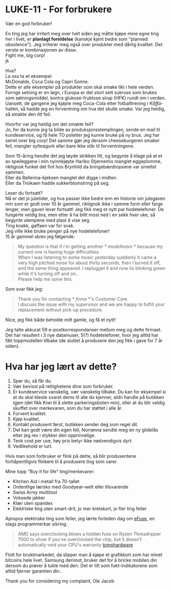 # LUKE-11 - For forbrukere

Vær en god forbruker!

En ting jeg har irritert meg over helt siden jeg måtte kjøpe mine egne ting her i livet, er **planlagt foreldelse** (kanskje kjent bedre som "planned obsolence").
Jeg irriterer meg også over produkter med dårlig kvalitet. 
Det verste er kombinasjonen av disse.
<br>Fight me, big corp!
<br>jk

Hva?
<br>La oss ta et eksempel:
<br>McDonalds, Coca Cola og Capri Sonne.
<br>Dette er alle eksempler på produkter som skal smake likt i hele verden.
Forrige setning er en løgn, i Europa er det stort sett sukrose som brukes som søtningsmiddel, kontra glukose-fruktose sirup (HFK) rundt om i verden. 
Uansett, de gangene jeg kjøpte meg Coca-Cola etter fotballtrening i *Kåffa*-hallen, så hadde jeg en forventning om hva det skulle smake.  Var jeg heldig, så smakte den *litt* feil.

Hvorfor var jeg heldig om det smakte feil?
<br>Jo, for da kunne jeg ta bilde av produksjonsstemplingen, sende en mail til kundeservice, og få hele TO poletter jeg kunne bruke på ny brus. Jeg har seiret over big corp! Det samme gjør jeg dersom cheeseburgeren smaker feil, mangler sylteagurk eller bare ikke står til forventningene. 

Som 15-åring hendte det jeg tøyde strikken litt, og begynte å klage på at et av speileggene i min nyinnkjøpte Haribo Stjernemix manglet eggeplomme, riktignok funket det fint hos Brynhild da bringebærdropsene var smeltet sammen. 
<br>Eller da Ballerina-kjeksen manglet det digge i midten.
<br>Eller da Troikaen hadde sukkerblomstring på seg.

Leser du fortsatt?
<br>Nå er det jo juletider, og hva passer ikke bedre enn en historie om julegaven min som er godt over 10 år gammel, riktignok ikke i samme form eller farge lenger, men gaven lever fortsatt!  Jeg fikk meg et nytt par hodetelefoner. De fungerte veldig bra, men etter å ha blitt most ned i en sekk hver uke, så begynte ulempene med plast å vise seg.
<br>Ting knakk, gaffaen var for svak.
<br>Jeg ville ikke bruke penger på nye hodetelefoner!
<br>15 år gammel skrev jeg følgende:

> My question is that if i'm getting another * *modellnavn* * because my current one is having huge difficulities.  
When I was listening to some music yesterday suddenly it came a very high pitched noise for about thirty seconds, then I turned it off, and the same thing appeared. I replugget it and now its blinking green while it's turning off and on..  
Please help me solve this.

Som svar fikk jeg:

> Thank you for contacting * *firma* *'s Customer Care.  
  I discuss the issue with my supervisor and we are happy to fulfill your replacement without pick-up procedure.

Nice, jeg fikk både beholde mitt gamle, og få et nytt!

Jeg talte akkurat 59 e-postkorrespondanser mellom meg og dette firmaet. 
Det har resultert i 3 nye datamuser, 5(?) hodetelefoner, hvor jeg alltid har fått toppmodellen tilbake (de sluttet å produsere den jeg fikk i gave for 7 år siden).

# Hva har jeg lært av dette?
1. Spør du, så får du.
2. Vær bevisst på rettighetene dine som forbruker.
3. Er kundeservice vanskelig, vær vanskelig tilbake. Du kan for eksempel si at du skal bleste svaret dems til alle du kjenner, aldri handle på butikken igjen (det fikk Kiwi til å slette parkeringsboten min), eller at du blir veldig skuffet over merkevaren, som du har støttet i alle år.  
4. Forvent kvalitet.
5. Kjøp kvalitet.
6. Kontakt produsent først, butikken sender deg som regel dit.
7. Det kan godt være din egen feil, Norrønna sendte meg en ny glidelås etter jeg rev i stykker den opprinnelige. 
8. Tenk cost per use, høy pris betyr ikke nødvendigvis dyrt. 
9. Vedlikehold er lurt.

Hvis man som forbruker er flink på dette, så blir produsentene forhåpentligvis flinkere til å produsere ting som varer.

Mine topp "Buy it for life" ting/merkevarer:

 - Kitchen Aid i metall fra 70-tallet
 - Ordentlige lærsko med Goodyear-welt eller tilsvarende
 - Swiss Army multitool
 - Voksede jakker
 - Klær uten spandex
 - Elektriske ting uten smart-drit, jo mer kretskort, jo fler ting feiler

Apropos elektriske ting som feiler, jeg lærte forleden dag om [eFuse](https://en.wikipedia.org/wiki/EFuse), en slags programmerbar sikring.  

>  AMD says overclocking blows a hidden fuse on Ryzen Threadripper 7000 to show if you've overclocked the chip, but it doesn't automatically void your CPU's warranty
[tomshardware](https://www.tomshardware.com/news)

Flott for bruktmarkedet, da slipper man å kjøpe et grafikkort som har minet bitcoins hele livet. Samsung derimot, bruker det for å bricke mobilen din dersom du prøver å tukle med den. Det er litt som fukt-indikatorene som alltid fjerner garantien din.. 


Thank you for considering my complaint,
Ole Jacob


<div id="cusdis_thread" style="display: flex; min-height: 300px;"
  data-host="https://cusdis.test.iterate.no"
  data-app-id="d760cc6b-deea-4fc4-90b6-b16ece7fbb92"
  data-page-id="1"
  data-page-url="https://mikrobloggeriet.no/luke/"
  data-page-title="Mikrobloggeriet"
></div>
<script async defer src="https://cusdis.test.iterate.no/js/cusdis.es.js"></script>
